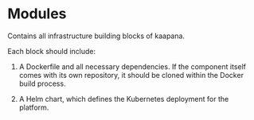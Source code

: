 # Modules
Contains all infrastructure building blocks of kaapana.

Each block should include:
1)  A Dockerfile and all necessary dependencies.
    If the component itself comes with its own repository, it should be cloned within the Docker build process.

2) A Helm chart, which defines the Kubernetes deployment for the platform.

